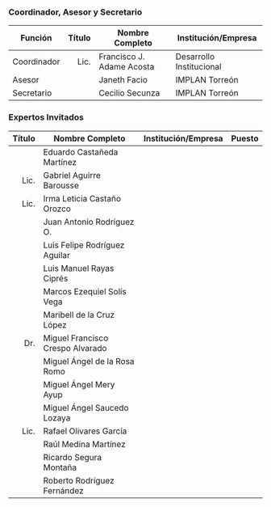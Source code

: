 
### Coordinador, Asesor y Secretario

Función     | Título | Nombre Completo           | Institución/Empresa
------------|-------:|---------------------------|---------------------
Coordinador | Lic.   | Francisco J. Adame Acosta | Desarrollo Institucional
Asesor      |        | Janeth Facio              | IMPLAN Torreón
Secretario  |        | Cecilio Secunza           | IMPLAN Torreón

### Expertos Invitados

Título | Nombre Completo                  | Institución/Empresa              | Puesto
------:|----------------------------------|----------------------------------|---------------
       | Eduardo Castañeda Martínez       |                                  |
Lic.   | Gabriel Aguirre Barousse         |                                  |
Lic.   | Irma Leticia Castaño Orozco      |                                  |
       | Juan Antonio Rodríguez O.        |                                  |
       | Luis Felipe Rodríguez Aguilar    |                                  |
       | Luis Manuel Rayas Ciprés         |                                  |
       | Marcos Ezequiel Solís Vega       |                                  |
       | Maribell de la Cruz López        |                                  |
Dr.    | Miguel Francisco Crespo Alvarado |                                  |
       | Miguel Ángel de la Rosa Romo     |                                  |
       | Miguel Ángel Mery Ayup           |                                  |
       | Miguel Ángel Saucedo Lozaya      |                                  |
Lic.   | Rafael Olivares García           |                                  |
       | Raúl Medina Martínez             |                                  |
       | Ricardo Segura Montaña           |                                  |
       | Roberto Rodríguez Fernández      |                                  |
